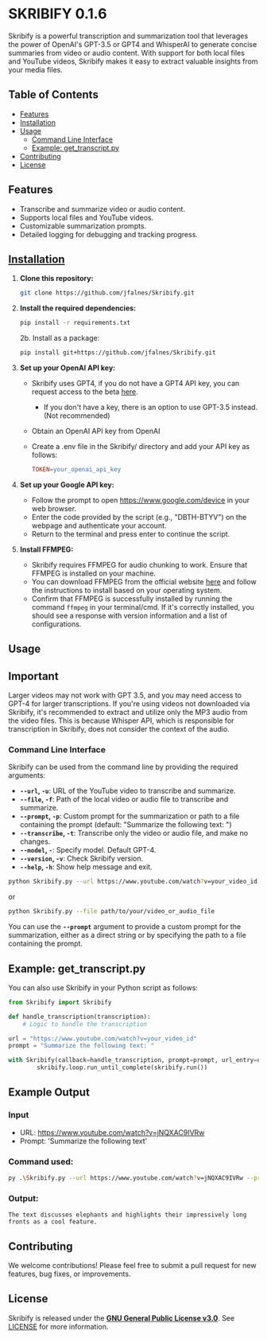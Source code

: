 # SKRIBIFY 0.1.6
Skribify is a powerful transcription and summarization tool that leverages the power of OpenAI's GPT-3.5 or GPT4 and WhisperAI to generate concise summaries from video or audio content. With support for both local files and YouTube videos, Skribify makes it easy to extract valuable insights from your media files.

## **Table of Contents**
* <u>Features</u>
* <u>Installation</u>
* <u>Usage</u>
  * <u>Command Line Interface</u>
  * <u>Example: get_transcript.py</u>
* <u>Contributing</u>
* <u>License</u>
## **Features**
* Transcribe and summarize video or audio content.
* Supports local files and YouTube videos.
* Customizable summarization prompts.
* Detailed logging for debugging and tracking progress.
  
## <u>Installation</u>
1. **Clone this repository:**
    ```bash
    git clone https://github.com/jfalnes/Skribify.git
    ```

2. **Install the required dependencies:**

    ```bash
    pip install -r requirements.txt
    ```
    2b. Install as a package:
    ```bash
    pip install git+https://github.com/jfalnes/Skribify.git
    ```
3. **Set up your OpenAI API key:**
   * Skribify uses GPT4, if you do not have a GPT4 API key, you can request access to the beta [here](https://openai.com/waitlist/gpt-4-api).
     * If you don't have a key, there is an option to use GPT-3.5 instead. (Not recommended)
   * Obtain an OpenAI API key from OpenAI
   * Create a .env file in the Skribify/ directory and add your API key as follows:

       ```makefile
       TOKEN=your_openai_api_key
       ```
4. **Set up your Google API key:**
   * Follow the prompt to open https://www.google.com/device in your web browser.
   * Enter the code provided by the script (e.g., "DBTH-BTYV") on the webpage and authenticate your account.
   *   Return to the terminal and press enter to continue the script.

5. **Install FFMPEG:**
   * Skribify requires FFMPEG for audio chunking to work. Ensure that FFMPEG is installed on your machine.
   * You can download FFMPEG from the official website [here](https://www.ffmpeg.org/download.html) and follow the instructions to install based on your operating system.
   * Confirm that FFMPEG is successfully installed by running the command `ffmpeg` in your terminal/cmd. If it's correctly installed, you should see a response with version information and a list of configurations.

## **Usage**
## Important
Larger videos may not work with GPT 3.5, and you may need access to GPT-4 for larger transcriptions. 
If you're using videos not downloaded via Skribify, it's recommended to extract and utilize only the MP3 audio from the video files. This is because Whisper API, which is responsible for transcription in Skribify, does not consider the context of the audio.
### **Command Line Interface**
Skribify can be used from the command line by providing the required arguments:

* **`--url`, `-u`**: URL of the YouTube video to transcribe and summarize.
* **`--file`, `-f`**: Path of the local video or audio file to transcribe and summarize.
* **`--prompt`, `-p`**: Custom prompt for the summarization or path to a file containing the prompt (default: "Summarize the following text: ")
* **`--transcribe`, `-t`**: Transcribe only the video or audio file, and make no changes.
* **`--model`, `-`**: Specify model. Default GPT-4.
* **`--version`, `-v`**: Check Skribify version.
* **`--help`, `-h`**: Show help message and exit.
```bash
python Skribify.py --url https://www.youtube.com/watch?v=your_video_id
```

or

```bash
python Skribify.py --file path/to/your/video_or_audio_file
```


You can use the **`--prompt`** argument to provide a custom prompt for the summarization, either as a direct string or by specifying the path to a file containing the prompt. 

## **Example: get_transcript.py**

You can also use Skribify in your Python script as follows:

```python
from Skribify import Skribify

def handle_transcription(transcription):
    # Logic to handle the transcription

url = "https://www.youtube.com/watch?v=your_video_id"
prompt = "Summarize the following text: "

with Skribify(callback=handle_transcription, prompt=prompt, url_entry=url) as skribify:
        skribify.loop.run_until_complete(skribify.run())
```
## **Example Output**
### **Input**
- URL: https://www.youtube.com/watch?v=jNQXAC9IVRw
- Prompt: 'Summarize the following text'

### **Command used**:
```bash
py .\Skribify.py --url https://www.youtube.com/watch?v=jNQXAC9IVRw --prompt 'Summarize the following text: '
```
### **Output**:
```
The text discusses elephants and highlights their impressively long fronts as a cool feature.
```

## **Contributing**
We welcome contributions! Please feel free to submit a pull request for new features, bug fixes, or improvements.

## **License**
Skribify is released under the <u>**GNU General Public License v3.0**</u>. See  [LICENSE](LICENSE) for more information.